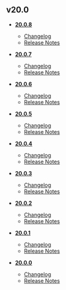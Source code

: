 ## v20.0
* **[20.0.8](20.0.8)**
	* [Changelog](20.0.8/changelog.md)
	* [Release Notes](20.0.8/release_notes.md)

* **[20.0.7](20.0.7)**
	* [Changelog](20.0.7/changelog.md)
	* [Release Notes](20.0.7/release_notes.md)

* **[20.0.6](20.0.6)**
	* [Changelog](20.0.6/changelog.md)
	* [Release Notes](20.0.6/release_notes.md)

* **[20.0.5](20.0.5)**
	* [Changelog](20.0.5/changelog.md)
	* [Release Notes](20.0.5/release_notes.md)

* **[20.0.4](20.0.4)**
	* [Changelog](20.0.4/changelog.md)
	* [Release Notes](20.0.4/release_notes.md)

* **[20.0.3](20.0.3)**
	* [Changelog](20.0.3/changelog.md)
	* [Release Notes](20.0.3/release_notes.md)

* **[20.0.2](20.0.2)**
	* [Changelog](20.0.2/changelog.md)
	* [Release Notes](20.0.2/release_notes.md)

* **[20.0.1](20.0.1)**
	* [Changelog](20.0.1/changelog.md)
	* [Release Notes](20.0.1/release_notes.md)

* **[20.0.0](20.0.0)**
	* [Changelog](20.0.0/changelog.md)
	* [Release Notes](20.0.0/release_notes.md)
